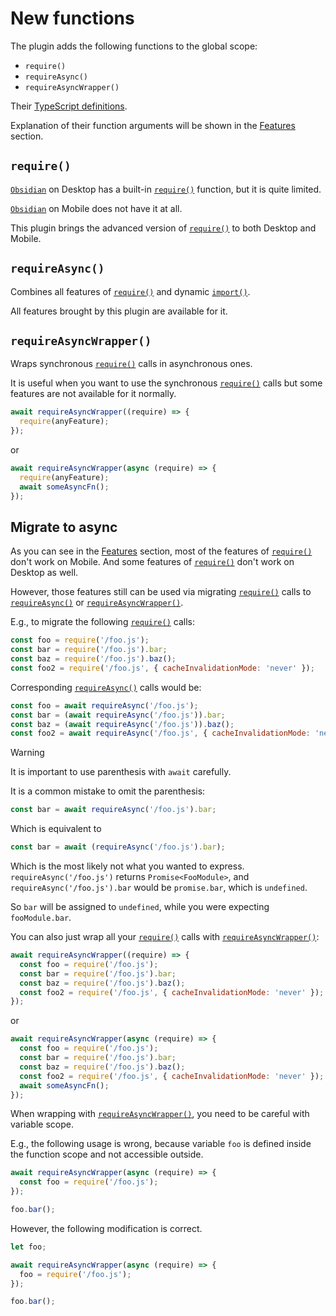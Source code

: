 # New functions

The plugin adds the following functions to the global scope:

- `require()`
- `requireAsync()`
- `requireAsyncWrapper()`

Their [TypeScript definitions](../src/types.ts).

Explanation of their function arguments will be shown in the [Features](./usage.md#features) section.

## `require()`

[`Obsidian`][Obsidian] on Desktop has a built-in [`require()`][require] function, but it is quite limited.

[`Obsidian`][Obsidian] on Mobile does not have it at all.

This plugin brings the advanced version of [`require()`][require] to both Desktop and Mobile.

## `requireAsync()`

Combines all features of [`require()`][require] and dynamic [`import()`][import].

All features brought by this plugin are available for it.

## `requireAsyncWrapper()`

Wraps synchronous [`require()`](#require) calls in asynchronous ones.

It is useful when you want to use the synchronous [`require()`](#require) calls but some features are not available for it normally.

```js
await requireAsyncWrapper((require) => {
  require(anyFeature);
});
```

or

```js
await requireAsyncWrapper(async (require) => {
  require(anyFeature);
  await someAsyncFn();
});
```

## Migrate to async

As you can see in the [Features](./usage.md#features) section, most of the features of [`require()`](#require) don't work on Mobile. And some features of [`require()`](#require) don't work on Desktop as well.

However, those features still can be used via migrating [`require()`](#require) calls to [`requireAsync()`](#requireAsync) or [`requireAsyncWrapper()`](#requireAsyncWrapper).

E.g., to migrate the following [`require()`](#require) calls:

```js
const foo = require('/foo.js');
const bar = require('/foo.js').bar;
const baz = require('/foo.js').baz();
const foo2 = require('/foo.js', { cacheInvalidationMode: 'never' });
```

Corresponding [`requireAsync()`](#requireAsync) calls would be:

```js
const foo = await requireAsync('/foo.js');
const bar = (await requireAsync('/foo.js')).bar;
const baz = (await requireAsync('/foo.js')).baz();
const foo2 = await requireAsync('/foo.js', { cacheInvalidationMode: 'never' });
```

> [!WARNING]
>
> It is important to use parenthesis with `await` carefully.
>
> It is a common mistake to omit the parenthesis:
>
> ```js
> const bar = await requireAsync('/foo.js').bar;
> ```
>
> Which is equivalent to
>
> ```js
> const bar = await (requireAsync('/foo.js').bar);
> ```
>
> Which is the most likely not what you wanted to express. `requireAsync('/foo.js')` returns `Promise<FooModule>`, and `requireAsync('/foo.js').bar` would be `promise.bar`, which is `undefined`.
>
> So `bar` will be assigned to `undefined`, while you were expecting `fooModule.bar`.

You can also just wrap all your [`require()`](#require) calls with [`requireAsyncWrapper()`](#requireAsyncWrapper):

```js
await requireAsyncWrapper((require) => {
  const foo = require('/foo.js');
  const bar = require('/foo.js').bar;
  const baz = require('/foo.js').baz();
  const foo2 = require('/foo.js', { cacheInvalidationMode: 'never' });
});
```

or

```js
await requireAsyncWrapper(async (require) => {
  const foo = require('/foo.js');
  const bar = require('/foo.js').bar;
  const baz = require('/foo.js').baz();
  const foo2 = require('/foo.js', { cacheInvalidationMode: 'never' });
  await someAsyncFn();
});
```

When wrapping with [`requireAsyncWrapper()`](#requireAsyncWrapper), you need to be careful with variable scope.

E.g., the following usage is wrong, because variable `foo` is defined inside the function scope and not accessible outside.

```js
await requireAsyncWrapper(async (require) => {
  const foo = require('/foo.js');
});

foo.bar();
```

However, the following modification is correct.

```js
let foo;

await requireAsyncWrapper(async (require) => {
  foo = require('/foo.js');
});

foo.bar();
```

[import]: https://developer.mozilla.org/en-US/docs/Web/JavaScript/Reference/Statements/import
[Obsidian]: https://obsidian.md/
[require]: https://nodejs.org/api/modules.html#requireid
